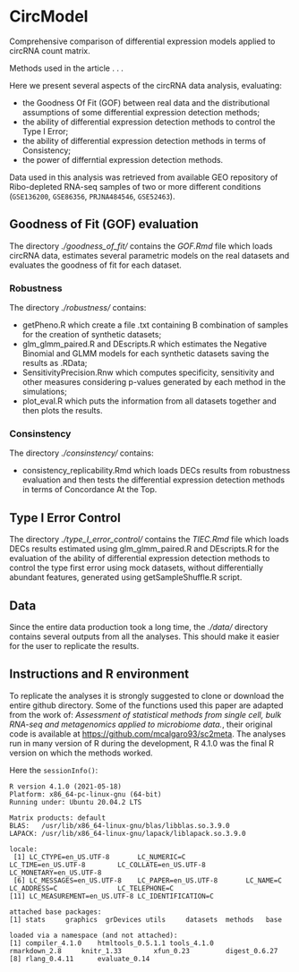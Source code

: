 # CircModel
Comprehensive comparison of differential expression models applied to circRNA count matrix.

Methods used in the article . . .

<!-- [![DOI](https://zenodo.org/badge/227668672.svg)](https://zenodo.org/badge/latestdoi/227668672) -->

Here we present several aspects of the circRNA data analysis, evaluating:
<ul>
  <li> the Goodness Of Fit (GOF) between real data and the distributional assumptions of some differential expression detection methods; </li>
  <li> the ability of differential expression detection methods to control the Type I Error; </li>
  <li> the ability of differential expression detection methods in terms of Consistency; </li> 
  <li> the power of differntial expression detection methods. </li> </ul>

Data used in this analysis was retrieved from available GEO repository of Ribo-depleted RNA-seq samples of two or more different conditions (`GSE136200`, `GSE86356`, `PRJNA484546`, `GSE52463`).

## Goodness of Fit (GOF) evaluation
The directory _./goodness_of_fit/_ contains the _GOF.Rmd_ file which loads circRNA data, estimates several parametric models on the real datasets and evaluates the goodness of fit for each dataset. 

### Robustness
The directory _./robustness/_ contains:
<ul>
  <li> getPheno.R which create a file .txt containing B combination of samples for the creation of synthetic datasets; </li>
  <li> glm_glmm_paired.R and DEscripts.R which estimates the Negative Binomial and GLMM models for each synthetic datasets saving the results as .RData; </li>
  <li> SensitivityPrecision.Rnw which computes specificity, sensitivity and other measures considering p-values generated by each method in the simulations; </li>
  <li> plot_eval.R which puts the information from all datasets together and then plots the results.</li>
</ul>

### Consinstency
The directory _./consinstency/_ contains:
<ul>
<li> consistency_replicability.Rmd which loads DECs results from robustness evaluation and then tests the differential expression detection methods in terms of Concordance At the Top. </li>
</ul>

## Type I Error Control
The directory _./type_I_error_control/_ contains the _TIEC.Rmd_ file which loads DECs results estimated using glm_glmm_paired.R and DEscripts.R for the evaluation of the ability of differential expression detection methods to control the type first error using mock datasets, without differentially abundant features, generated using getSampleShuffle.R script.

## Data
Since the entire data production took a long time, the _./data/_ directory contains several outputs from all the analyses. This should make it easier for the user to replicate the results.

## Instructions and R environment
To replicate the analyses it is strongly suggested to clone or download the entire github directory. Some of the functions used this paper are adapted from the work of: _Assessment of statistical methods from single cell, bulk RNA-seq and metagenomics applied to microbiome data._, their original code is available at https://github.com/mcalgaro93/sc2meta. The analyses run in many version of R during the development, R 4.1.0 was the final R version on which the methods worked. 

Here the `sessionInfo()`:
```
R version 4.1.0 (2021-05-18)
Platform: x86_64-pc-linux-gnu (64-bit)
Running under: Ubuntu 20.04.2 LTS

Matrix products: default
BLAS:   /usr/lib/x86_64-linux-gnu/blas/libblas.so.3.9.0
LAPACK: /usr/lib/x86_64-linux-gnu/lapack/liblapack.so.3.9.0

locale:
 [1] LC_CTYPE=en_US.UTF-8       LC_NUMERIC=C               LC_TIME=en_US.UTF-8        LC_COLLATE=en_US.UTF-8     LC_MONETARY=en_US.UTF-8   
 [6] LC_MESSAGES=en_US.UTF-8    LC_PAPER=en_US.UTF-8       LC_NAME=C                  LC_ADDRESS=C               LC_TELEPHONE=C            
[11] LC_MEASUREMENT=en_US.UTF-8 LC_IDENTIFICATION=C       

attached base packages:
[1] stats     graphics  grDevices utils     datasets  methods   base     

loaded via a namespace (and not attached):
[1] compiler_4.1.0    htmltools_0.5.1.1 tools_4.1.0       rmarkdown_2.8     knitr_1.33        xfun_0.23         digest_0.6.27    
[8] rlang_0.4.11      evaluate_0.14 
```
